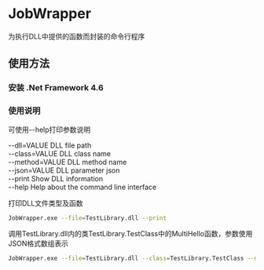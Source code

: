# JobWrapper
为执行DLL中提供的函数而封装的命令行程序

## 使用方法
### 安装 .Net Framework 4.6

### 使用说明
可使用--help打印参数说明

   --dll=VALUE               DLL file path                        
   --class=VALUE             DLL class name                       
   --method=VALUE            DLL method name                      
   --json=VALUE              DLL parameter json                    
   --print                   Show DLL information                 
   --help                    Help about the command line interface


打印DLL文件类型及函数
```bash
JobWrapper.exe --file=TestLibrary.dll --print
```

调用TestLibrary.dll内的类TestLibrary.TestClass中的MultiHello函数，参数使用JSON格式数组表示
```bash
JobWrapper.exe --file=TestLibrary.dll --class=TestLibrary.TestClass --method=MultiHello --json=['deng',30,'tianjin']
```